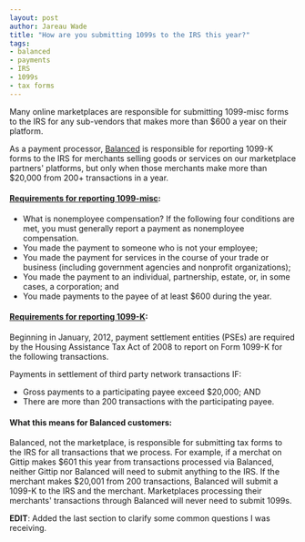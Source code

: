 ```yaml
---
layout: post
author: Jareau Wade
title: "How are you submitting 1099s to the IRS this year?"
tags:
- balanced
- payments
- IRS
- 1099s
- tax forms
---
```


Many online marketplaces are responsible for submitting 1099-misc 
forms to the IRS for any sub-vendors that makes more than $600 a year
on their platform.

As a payment processor, [Balanced](http://balancedpayments.com) is responsible for reporting 1099-K forms to the IRS for merchants selling goods or services on our marketplace partners' platforms, but only when those merchants make more than $20,000 from 200+ transactions in a year.

#### [Requirements for reporting 1099-misc](http://www.irs.gov/instructions/i1099msc/ar02.html#d0e931):

- What is nonemployee compensation?   If the following four conditions are met, you must generally report a payment as nonemployee compensation.
- You made the payment to someone who is not your employee;
- You made the payment for services in the course of your trade or business (including government agencies and nonprofit organizations);
- You made the payment to an individual, partnership, estate, or, in some cases, a corporation; and
- You made payments to the payee of at least $600 during  the year.

#### [Requirements for reporting 1099-K](http://www.irs.gov/Businesses/New-1099-K-Reporting-Requirements-for-Payment-Settlement-Entities):

Beginning in January, 2012, payment settlement entities (PSEs) are required by the Housing Assistance Tax Act of 2008 to report on Form 1099-K for the following transactions.

Payments in settlement of third party network transactions IF:

- Gross payments to a participating payee exceed $20,000; AND
- There are more than 200 transactions with the participating payee.


#### What this means for Balanced customers:

Balanced, not the marketplace, is responsible for submitting tax forms to the IRS for all transactions that 
we process. For example, if a merchat on Gittip makes $601 this year from transactions processed via Balanced, neither
Gittip nor Balanced will need to submit anything to the IRS. If the merchant makes $20,001 from 200 transactions,
Balanced will submit a 1099-K to the IRS and the merchant. Marketplaces processing their merchants' transactions through
Balanced will never need to submit 1099s.

**EDIT**: Added the last section to clarify some common questions I was receiving.
